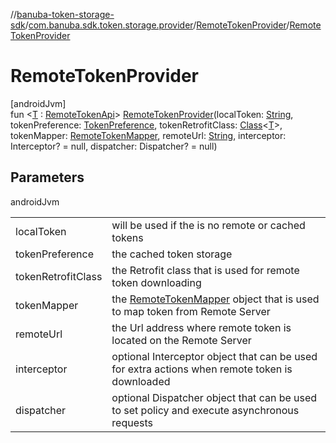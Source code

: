 //[banuba-token-storage-sdk](../../../index.md)/[com.banuba.sdk.token.storage.provider](../index.md)/[RemoteTokenProvider](index.md)/[RemoteTokenProvider](-remote-token-provider.md)

# RemoteTokenProvider

[androidJvm]\
fun &lt;[T](index.md) : [RemoteTokenApi](../-remote-token-api/index.md)&gt; [RemoteTokenProvider](-remote-token-provider.md)(localToken: [String](https://kotlinlang.org/api/latest/jvm/stdlib/kotlin/-string/index.html), tokenPreference: [TokenPreference](../../com.banuba.sdk.token.storage.data/-token-preference/index.md), tokenRetrofitClass: [Class](https://developer.android.com/reference/kotlin/java/lang/Class.html)&lt;[T](index.md)&gt;, tokenMapper: [RemoteTokenMapper](../-remote-token-mapper/index.md), remoteUrl: [String](https://kotlinlang.org/api/latest/jvm/stdlib/kotlin/-string/index.html), interceptor: Interceptor? = null, dispatcher: Dispatcher? = null)

## Parameters

androidJvm

| | |
|---|---|
| localToken | will be used if the is no remote or cached tokens |
| tokenPreference | the cached token storage |
| tokenRetrofitClass | the Retrofit class that is used for remote token downloading |
| tokenMapper | the [RemoteTokenMapper](../-remote-token-mapper/index.md) object that is used to map token from Remote Server |
| remoteUrl | the Url address where remote token is located on the Remote Server |
| interceptor | optional Interceptor object that can be used for extra actions when remote token is downloaded |
| dispatcher | optional Dispatcher object that can be used to set policy and execute asynchronous requests |
